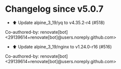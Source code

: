 # Changelog since v5.0.7
- ⬆️ Update alpine_3_19/yq to v4.35.2-r4 (#518)

Co-authored-by: renovate[bot] <29139614+renovate[bot]@users.noreply.github.com> 
- ⬆️ Update alpine_3_19/nginx to v1.24.0-r16 (#516)

Co-authored-by: renovate[bot] <29139614+renovate[bot]@users.noreply.github.com> 
